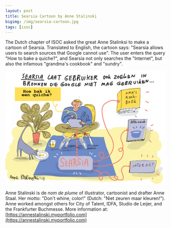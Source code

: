 ```yaml
---
layout: post
title: Searsia Cartoon by Anne Stalinski
bigimg: /img/searsia-cartoon.jpg
tags: [isoc]
---
```


The Dutch chapter of ISOC asked the great Anne Stalinksi to make a
cartoon of Searsia.
Translated to English, the cartoon says: "Searsia allows users to search
sources that Google cannot use".
The user enters the query "How to bake a quiche?", and Searsia not only
searches the "Internet", but
also the infamous "grandma's cookbook" and "sundry".

[![Searsia by Anne Stalinski](../img/searsia-stalinski.jpg)](https://awards.isoc.nl/innovatie/2017/Searsia.jpeg)

Anne Stalinski is de _nom de plume_ of illustrator,
cartoonist and drafter Anne Staal. Her motto:
"Don't whine, color!" (Dutch: "Niet zeuren maar kleuren!"). 
Anne worked amongst others for City of
Talent, IDFA, Studio de Leijer, and the Frankfurter Buchmesse.
More information at: [https://annestalinski.myportfolio.com](https://annestalinski.myportfolio.com)
